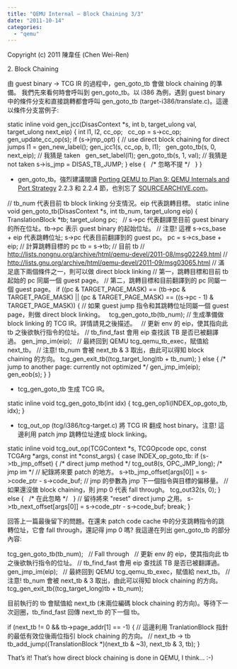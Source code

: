 ```yaml
---
title: "QEMU Internal – Block Chaining 3/3"
date: "2011-10-14"
categories: 
  - "qemu"
---
```


Copyright (c) 2011 陳韋任 (Chen Wei-Ren)

2\. Block Chaining

由 guest binary -> TCG IR 的過程中，gen\_goto\_tb 會做 block chaining 的準備。 我們先來看何時會呼叫到 gen\_goto\_tb。以 i386 為例，遇到 guest binary 中的條件分支和直接跳轉都會呼叫 gen\_goto\_tb (target-i386/translate.c)。這邊以條件分支當例子:

static inline void gen\_jcc(DisasContext \*s, int b,
                           target\_ulong val, target\_ulong next\_eip)
{
    int l1, l2, cc\_op;
 
    cc\_op \= s\->cc\_op;
    gen\_update\_cc\_op(s);
    if (s\->jmp\_opt) { // use direct block chaining for direct jumps
        l1 \= gen\_new\_label();
        gen\_jcc1(s, cc\_op, b, l1);
 
        gen\_goto\_tb(s, 0, next\_eip); // 我猜是 taken
 
        gen\_set\_label(l1);
        gen\_goto\_tb(s, 1, val); // 我猜是 not taken
        s\->is\_jmp \= DISAS\_TB\_JUMP;
    } else {
 
      /\* 忽略不提 \*/
 
    }
}

- gen\_goto\_tb。強烈建議閱讀 [Porting QEMU to Plan 9: QEMU Internals and Port Strategy](http://gsoc.cat-v.org/people/nwf/paper-strategy-plus.pdf) 2.2.3 和 2.2.4 節，也別忘了 [SOURCEARCHIVE.com](http://qemu.sourcearchive.com)。

// tb\_num 代表目前 tb block linking 分支情況。eip 代表跳轉目標。
static inline void gen\_goto\_tb(DisasContext \*s, int tb\_num, target\_ulong eip)
{
    TranslationBlock \*tb;
    target\_ulong pc;
 
    // s->pc 代表翻譯至目前 guest binary 的所在位址。tb->pc 表示 guest binary 的起始位址。
    // 注意! 這裡 s->cs\_base + eip 代表跳轉位址; s->pc 代表目前翻譯到的 guest pc。
    pc \= s\->cs\_base + eip; // 計算跳轉目標的 pc
    tb \= s\->tb; // 目前 tb
    // http://lists.nongnu.org/archive/html/qemu-devel/2011-08/msg02249.html
    // http://lists.gnu.org/archive/html/qemu-devel/2011-09/msg03065.html
    // 滿足底下兩個條件之一，則可以做 direct block linking
    // 第一，跳轉目標和目前 tb 起始的 pc 同屬一個 guest page。
    // 第二，跳轉目標和目前翻譯到的 pc 同屬一個 guest page。
    if ((pc & TARGET\_PAGE\_MASK) \== (tb\->pc & TARGET\_PAGE\_MASK) ||
        (pc & TARGET\_PAGE\_MASK) \== ((s\->pc \- 1) & TARGET\_PAGE\_MASK))  {
        // 如果 guest jump 指令和其跳轉位址同屬一個 guest page，則做 direct block linking。
 
        tcg\_gen\_goto\_tb(tb\_num); // 生成準備做 block linking 的 TCG IR。詳情請見之後描述。
 
        // 更新 env 的 eip，使其指向此 tb 之後欲執行指令的位址。
        // tb\_find\_fast 會用 eip 查找該 TB 是否已被翻譯過。
        gen\_jmp\_im(eip);
 
        // 最終回到 QEMU tcg\_qemu\_tb\_exec，賦值給 next\_tb。
        // 注意! tb\_num 會被 next\_tb & 3 取出，由此可以得知 block chaining 的方向。
        tcg\_gen\_exit\_tb((tcg\_target\_long)tb + tb\_num);
    } else {
        /\* jump to another page: currently not optimized \*/
        gen\_jmp\_im(eip);
        gen\_eob(s);
    }
}

- tcg\_gen\_goto\_tb 生成 TCG IR。

static inline void tcg\_gen\_goto\_tb(int idx)
{
    tcg\_gen\_op1i(INDEX\_op\_goto\_tb, idx);
}

- tcg\_out\_op (tcg/i386/tcg-target.c) 將 TCG IR 翻成 host binary。注意! 這邊利用 patch jmp 跳轉位址達成 block linking。

static inline void tcg\_out\_op(TCGContext \*s, TCGOpcode opc,
                              const TCGArg \*args, const int \*const\_args)
{
    case INDEX\_op\_goto\_tb:
        if (s\->tb\_jmp\_offset) {
            /\* direct jump method \*/
            tcg\_out8(s, OPC\_JMP\_long); /\* jmp im \*/
            // 紀錄將來要 patch 的地方。
            s\->tb\_jmp\_offset\[args\[0\]\] \= s\->code\_ptr \- s\->code\_buf;
            // jmp 的參數為 jmp 下一個指令與目標的偏移量。
            // 如果還沒做 block chaining，則 jmp 0 代表 fall through。
            tcg\_out32(s, 0);
        } else {
 
            /\* 在此忽略 \*/
 
        }
        // 留待將來 "reset" direct jump 之用。
        s\->tb\_next\_offset\[args\[0\]\] \= s\->code\_ptr \- s\->code\_buf;
        break;
}

回答上一篇最後留下的問題。在還未 patch code cache 中的分支跳轉指令的跳轉位址，它會 fall through，還記得 jmp 0 嗎? 我這邊在列出 gen\_goto\_tb 的部分內容:

tcg\_gen\_goto\_tb(tb\_num);
 
// Fall through
 
// 更新 env 的 eip，使其指向此 tb 之後欲執行指令的位址。
// tb\_find\_fast 會用 eip 查找該 TB 是否已被翻譯過。
gen\_jmp\_im(eip);
 
// 最終回到 QEMU tcg\_qemu\_tb\_exec，賦值給 next\_tb。
// 注意! tb\_num 會被 next\_tb & 3 取出，由此可以得知 block chaining 的方向。
tcg\_gen\_exit\_tb((tcg\_target\_long)tb + tb\_num);

目前執行的 tb 會賦值給 next\_tb (末兩位編碼 block chaining 的方向)。等待下一次迴圈，tb\_find\_fast 回傳 next\_tb 的下一個 tb。

if (next\_tb != 0 && tb\->page\_addr\[1\] \== \-1) {
    // 這邊利用 TranlationBlock 指針的最低有效位後兩位指引 block chaining 的方向。
    // next\_tb -> tb
    tb\_add\_jump((TranslationBlock \*)(next\_tb & ~3), next\_tb & 3, tb);
}

That’s it! That’s how direct block chaining is done in QEMU, I think… :-)
